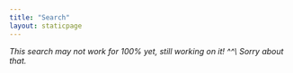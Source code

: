 ```yaml
---
title: "Search"
layout: staticpage
---
```


*This search may not work for 100% yet, still working on it! ^^\ Sorry about that.*

<script async src="https://cse.google.com/cse.js?cx=b0e541e520bb74b64">
</script>

<div class="gcse-search"></div>